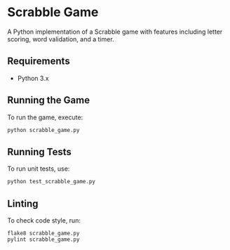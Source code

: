 # Scrabble Game

A Python implementation of a Scrabble game with features including letter scoring, word validation, and a timer.

## Requirements

- Python 3.x

## Running the Game

To run the game, execute:

```bash
python scrabble_game.py
```
## Running Tests

To run unit tests, use:

```bash
python test_scrabble_game.py
```
## Linting

To check code style, run:

```
flake8 scrabble_game.py
pylint scrabble_game.py
```